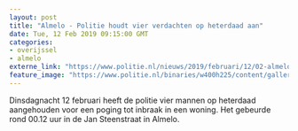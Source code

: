 ```yaml
---
layout: post
title: "Almelo - Politie houdt vier verdachten op heterdaad aan"
date: Tue, 12 Feb 2019 09:15:00 GMT
categories: 
- overijssel 
- almelo 
externe_link: "https://www.politie.nl/nieuws/2019/februari/12/02-almelo-politie-houdt-vier-verdachten-op-heterdaad-aan.html"
feature_image: "https://www.politie.nl/binaries/w400h225/content/gallery/politie/stockfotos/algemeen/inbreker-forceert-deur-met-koevoet.jpg"
---
```


Dinsdagnacht 12 februari heeft de politie vier mannen op heterdaad aangehouden voor een poging tot inbraak in een woning. Het gebeurde rond 00.12 uur in de Jan Steenstraat in Almelo.
